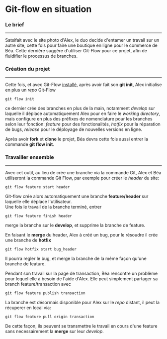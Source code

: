 # Git-flow en situation

### Le brief
___

Satsifait avec le site photo d'Alex, le duo decide d'entamer un travail sur un autre site, cette fois pour faire une boutique en ligne pour le commerce de Béa. Cette dernière suggère d'utiliser Git-Flow pour ce projet, afin de fluidifier le processus de branches.  

### Création du projet
___
Cette fois, et avec Git-Flow [installé](/git-flow/install/install.md), après avoir fait son **git init**, Alex initialise en plus un _repo_ Git-Flow
```
git flow init
```
ce dernier crée des branches en plus de la main, notamment _develop_ sur laquelle il déplace automatiquement Alex pour en faire le _working directory_, mais configure en plus des préfixes de nomenclature pour les branches selon leur fonction: _feature_ pour des fonctionalités, _hotfix_ pour la réparation de bugs, _release_ pour le déployage de nouvelles versions en ligne.  

Après avoir **fork** et **clone** le projet, Béa devra cette fois aussi entrer la commande **git flow init**.


### Travailler ensemble
___

Avec cet outil, au lieu de crée une branche via la commande Git, Alex et Béa utiliseront la commande Git Flow, par exemple pour créer le _header_ du site:
```
git flow feature start header
```

Git-flow crée alors automatiquement une branche **feature/header** sur laquelle elle déplace l'utilisateur.  
Une fois le travail de la branche terminé, entrer
```
git flow feature finish header
```
merge la branche sur le **develop**, et supprime la branche de feature.  

En faisant le **merge** du header, Alex à créé un bug, pour le résoudre il crée une branche de **hotfix**
```
git flow hotfix start bug_header
```

Il pourra regler le bug, et merge la branche de la même façon qu'une branche de feature.  

Pendant son travail sur la page de transaction, Béa rencontre un problème pour lequel elle à besoin de l'aide d'Alex. Elle peut simplement partager sa branch feature/transaction avec

```
git flow feature publish transaction
```

La branche est désormais disponible pour Alex sur le _repo_ distant, il peut la récuperer en local via:
```
git flow feature pull origin transaction
```

De cette façon, ils peuvent se transmettre le travail en cours d'une feature sans necessairement la **merge** sur leur _develop_.


<!----------- REF
[installé](https://github.com/Simplon-hdf/cheats-sheets-git-flow/blob/develop/01-install/Install.md)
----------->
